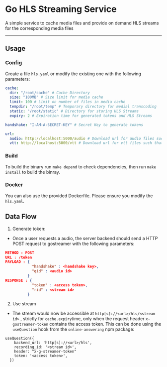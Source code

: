 # Go HLS Streaming Service

A simple service to cache media files and provide on demand HLS streams for the corresponding media files

---

## Usage

### Config

Create a file `hls.yaml` or modify the existing one with the following parameters:

```yaml
cache:
  dir: "/root/cache" # Cache Directory
  size: "100MB" # Size limit for media cache
  limit: 100 # Limit on number of files in media cache
  tempdir: "/root/temp" # Temporary directory for medial transcoding
  static: "/root/static" # Directory for storing HLS Streams
  expiry: 2 # Expiration time for generated tokens and HLS Streams

handshake: "I-AM-A-SECRET-KEY" # Secret Key to generate tokens

url:
  audio: http://localhost:5000/audio # Download url for audio files such that for a given audio id, the download url is http://localhost:5000/audio/<id>
  vtt: http://localhost:5000/vtt # Download url for vtt files such that for a given audio id, the download url is http://localhost:5000/vtt/<id>
```

### Build

To build the binary run `make depend` to check dependencies, then run `make install` to build the binray.

### Docker

You can also use the provided Dockerfile. Please ensure you modify the `hls.yaml`.

## Data Flow

1. Generate token:

- Once a user requests a audio, the server backend should send a HTTP POST request to gostreamer with the following parameters:

```json
METHOD : POST
URL : /token
PAYLOAD : {
            "handshake" : <handshake key>,
            "qid" : <audio id>
          }
RESPONSE : {
            "token" : <access token>,
            "rid" : <stream id>
          }
```

2. Use stream

- The stream would now be accessible at `http[s]://<url>/hls/<stream id>` , strictly for `cache.expiry`time, only when the request header `x-gostreamer-token` contains the access token. This can be done using the `useQuestion` hook from the `online-answering` npm package:

```tsx
useQuestion({
    backend_url: 'http[s]://<url>/hls',
    recording_id: '<stream id>',
    header: "x-g-streamer-token"
    token: '<access token>',
  })
```
